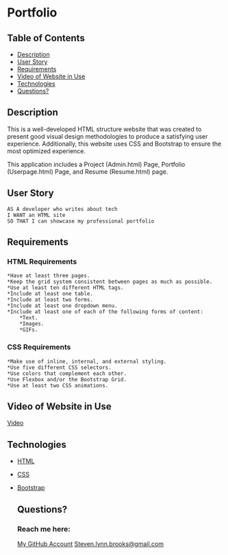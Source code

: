 # Portfolio


## Table of Contents
  * [Description](#description)
  * [User Story](#user-story)
  * [Requirements](#requirements)
  * [Video of Website in Use](#video-of-website-in-use)
  * [Technologies](#technologies)
  * [Questions?](#questions)


## Description
  This is a well-developed HTML structure website that was created to present good visual design methodologies to produce a satisfying user experience. Additionally, this website uses CSS and Bootstrap to ensure the most optimized experience.

  This application includes a Project (Admin.html) Page, Portfolio (Userpage.html) Page, and Resume (Resume.html) page.

## User Story
    AS A developer who writes about tech
    I WANT an HTML site
    SO THAT I can showcase my professional portfolio

## Requirements
  ### HTML Requirements
    *Have at least three pages.
    *Keep the grid system consistent between pages as much as possible.
    *Use at least ten different HTML tags.
    *Include at least one table.
    *Include at least two forms.
    *Include at least one dropdown menu.
    *Include at least one of each of the following forms of content: 
        *Text.
        *Images.
        *GIFs.
  ### CSS Requirements
    *Make use of inline, internal, and external styling.
    *Use five different CSS selectors.
    *Use colors that complement each other.
    *Use Flexbox and/or the Bootstrap Grid.
    *Use at least two CSS animations.

## Video of Website in Use

[Video](https://drive.google.com/file/d/1ZiWrTdKN-ezIUm-LoqW5wYhKPXnjKMDb/preview)


## Technologies
* [HTML](https://html.com/)
* [CSS](https://developer.mozilla.org/en-US/docs/Web/CSS)
* [Bootstrap](https://getbootstrap.com/)
 

  ## Questions?
  ### Reach me here: 
  [My GitHub Account](https://github.com/Brooksteven)
  Steven.lynn.brooks@gmail.com
